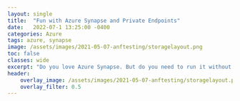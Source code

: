 ```yaml
---
layout: single
title:  "Fun with Azure Synapse and Private Endpoints"
date:   2022-07-1 13:25:00 -0400
categories: Azure
tags: azure, synapse
image: /assets/images/2021-05-07-anftesting/storagelayout.png
toc: false
classes: wide
excerpt: "Do you love Azure Synapse. But do you need to run it without any possible public access? Check this out. "
header:
    overlay_image: /assets/images/2021-05-07-anftesting/storagelayout.png
    overlay_filter: 0.5
---
```







